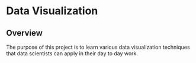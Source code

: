 # Data Visualization
## Overview
The purpose of this project is to learn various data visualization techniques that data scientists can apply in their day to day work.
